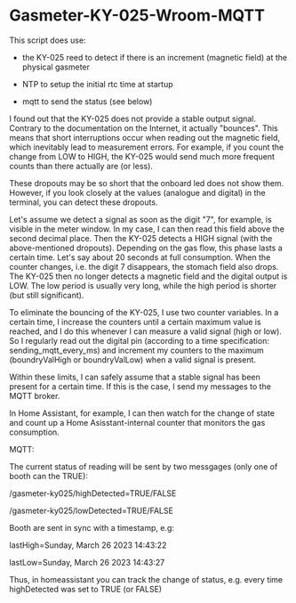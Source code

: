 # Gasmeter-KY-025-Wroom-MQTT

This script does use:

- the KY-025 reed to detect if there is an increment (magnetic field) at the physical gasmeter

- NTP to setup the initial rtc time at startup

- mqtt to send the status (see below)


I found out that the KY-025 does not provide a stable output signal. Contrary to the documentation on the Internet, it actually "bounces". 
This means that short interruptions occur when reading out the magnetic field, which inevitably lead to measurement errors. For example, if you count the change from LOW to HIGH, the KY-025 would send much more frequent counts than there actually are (or less).

These dropouts may be so short that the onboard led does not show them. However, if you look closely at the values (analogue and digital) in the terminal, you can detect these dropouts. 

Let's assume we detect a signal as soon as the digit "7", for example, is visible in the meter window. In my case, I can then read this field above the second decimal place. 
Then the KY-025 detects a HIGH signal (with the above-mentioned dropouts). 
Depending on the gas flow, this phase lasts a certain time. Let's say about 20 seconds at full consumption. When the counter changes, i.e. the digit 7 disappears, the stomach field also drops. 
The KY-025 then no longer detects a magnetic field and the digital output is LOW. The low period is usually very long, while the high period is shorter (but still significant).

To eliminate the bouncing of the KY-025, I use two counter variables. 
In a certain time, I increase the counters until a certain maximum value is reached, and I do this whenever I can measure a valid signal (high or low).
So I regularly read out the digital pin (according to a time specification: sending_mqtt_every_ms) and increment my counters to the maximum (boundryValHigh or boundryValLow) when a valid signal is present. 

Within these limits, I can safely assume that a stable signal has been present for a certain time. 
If this is the case, I send my messages to the MQTT broker. 

In Home Assistant, for example, I can then watch for the change of state and count up a Home Asisstant-internal counter that monitors the gas consumption.


MQTT:

The current status of reading will be sent by two messgages (only one of booth can the TRUE):

/gasmeter-ky025/highDetected=TRUE/FALSE

/gasmeter-ky025/lowDetected=TRUE/FALSE





Booth are sent in sync with a timestamp, e.g:

lastHigh=Sunday, March 26 2023 14:43:22

lastLow=Sunday, March 26 2023 14:43:27


Thus, in homeassistant you can track the change of status, e.g. every time highDetected was set to TRUE (or FALSE)
